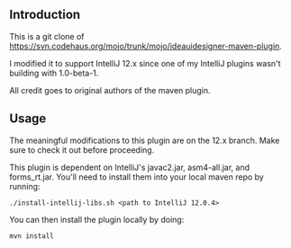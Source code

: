 Introduction
-----------

This is a git clone of https://svn.codehaus.org/mojo/trunk/mojo/ideauidesigner-maven-plugin.

I modified it to support IntelliJ 12.x since one of my IntelliJ plugins wasn't building with 1.0-beta-1.

All credit goes to original authors of the maven plugin.

Usage
-----

The meaningful modifications to this plugin are on the 12.x branch. Make sure to check it out before proceeding.

This plugin is dependent on IntelliJ's javac2.jar, asm4-all.jar, and forms_rt.jar. You'll need to install them into your local maven repo by running:

    ./install-intellij-libs.sh <path to IntelliJ 12.0.4>

You can then install the plugin locally by doing:

    mvn install
